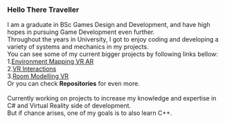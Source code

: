 ### Hello There Traveller
I am a graduate in BSc Games Design and Development, and have high hopes in pursuing Game Development even further.</br>
Throughout the years in University, I got to enjoy coding and developing a variety of systems and mechanics in my projects.</br>
You can see some of my current bigger projects by following links bellow:</br>
1.[Environment Mapping VR AR](https://github.com/DatPinkGuy/EnvironmentMapping)</br>
2.[VR Interactions](https://github.com/DatPinkGuy/VR_Interactions)</br>
3.[Room Modelling VR](https://github.com/DatPinkGuy/Emergent_Tech)</br>
Or you can check **Repositories** for even more.
</br>
</br>
Currently working on projects to increase my knowledge and expertise in C# and Virtual Reality side of development.</br>
But if chance arises, one of my goals is to also learn C++.</br>



<!--
**DatPinkGuy/DatPinkGuy** is a ✨ _special_ ✨ repository because its `README.md` (this file) appears on your GitHub profile.

Here are some ideas to get you started:

- 🔭 I’m currently working on ...
- 🌱 I’m currently learning ...
- 👯 I’m looking to collaborate on ...
- 🤔 I’m looking for help with ...
- 💬 Ask me about ...
- 📫 How to reach me: ...
- 😄 Pronouns: ...
- ⚡ Fun fact: ...
-->
